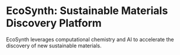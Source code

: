# EcoSynth: Sustainable Materials Discovery Platform
EcoSynth leverages computational chemistry and AI to accelerate the discovery of new sustainable materials.
